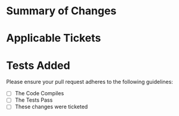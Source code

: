 # Summary of Changes

# Applicable Tickets

# Tests Added

Please ensure your pull request adheres to the following guidelines:

- [ ] The Code Compiles
- [ ] The Tests Pass
- [ ] These changes were ticketed
